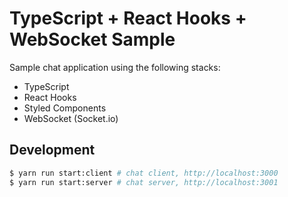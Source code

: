 # TypeScript + React Hooks + WebSocket Sample

Sample chat application using the following stacks:

* TypeScript
* React Hooks
* Styled Components
* WebSocket (Socket.io)


## Development

```bash
$ yarn run start:client # chat client, http://localhost:3000
$ yarn run start:server # chat server, http://localhost:3001
```


